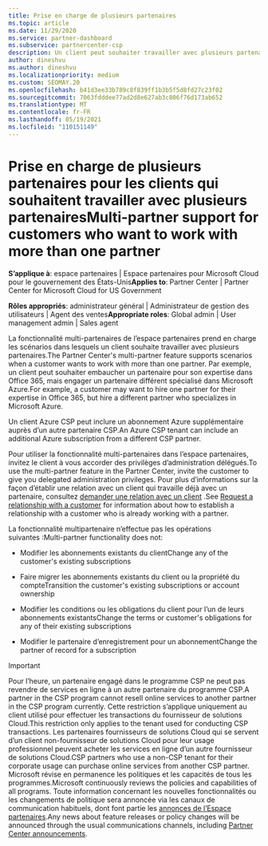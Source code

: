 ```yaml
---
title: Prise en charge de plusieurs partenaires
ms.topic: article
ms.date: 11/29/2020
ms.service: partner-dashboard
ms.subservice: partnercenter-csp
description: Un client peut souhaiter travailler avec plusieurs partenaires dans le programme du fournisseur de solutions Cloud spécialisé dans différents services.
author: dineshvu
ms.author: dineshvu
ms.localizationpriority: medium
ms.custom: SEOMAY.20
ms.openlocfilehash: b41d3ee33b789c8f839ff1b3b5f5d8fd27c23f02
ms.sourcegitcommit: 7063fdddee77ad2d8e627ab3c806f76d173ab652
ms.translationtype: MT
ms.contentlocale: fr-FR
ms.lasthandoff: 05/19/2021
ms.locfileid: "110151149"
---
```

# <a name="multi-partner-support-for-customers-who-want-to-work-with-more-than-one-partner"></a><span data-ttu-id="6230a-103">Prise en charge de plusieurs partenaires pour les clients qui souhaitent travailler avec plusieurs partenaires</span><span class="sxs-lookup"><span data-stu-id="6230a-103">Multi-partner support for customers who want to work with more than one partner</span></span>

<span data-ttu-id="6230a-104">**S’applique à**: espace partenaires | Espace partenaires pour Microsoft Cloud pour le gouvernement des États-Unis</span><span class="sxs-lookup"><span data-stu-id="6230a-104">**Applies to**: Partner Center | Partner Center for Microsoft Cloud for US Government</span></span>

<span data-ttu-id="6230a-105">**Rôles appropriés**: administrateur général | Administrateur de gestion des utilisateurs | Agent des ventes</span><span class="sxs-lookup"><span data-stu-id="6230a-105">**Appropriate roles**: Global admin | User management admin | Sales agent</span></span>

<span data-ttu-id="6230a-106">La fonctionnalité multi-partenaires de l’espace partenaires prend en charge les scénarios dans lesquels un client souhaite travailler avec plusieurs partenaires.</span><span class="sxs-lookup"><span data-stu-id="6230a-106">The Partner Center's multi-partner feature supports scenarios when a customer wants to work with more than one partner.</span></span> <span data-ttu-id="6230a-107">Par exemple, un client peut souhaiter embaucher un partenaire pour son expertise dans Office 365, mais engager un partenaire différent spécialisé dans Microsoft Azure.</span><span class="sxs-lookup"><span data-stu-id="6230a-107">For example, a customer may want to hire one partner for their expertise in Office 365, but hire a different partner who specializes in Microsoft Azure.</span></span>

<span data-ttu-id="6230a-108">Un client Azure CSP peut inclure un abonnement Azure supplémentaire auprès d’un autre partenaire CSP.</span><span class="sxs-lookup"><span data-stu-id="6230a-108">An Azure CSP tenant can include an additional Azure subscription from a different CSP partner.</span></span>

<span data-ttu-id="6230a-109">Pour utiliser la fonctionnalité multi-partenaires dans l’espace partenaires, invitez le client à vous accorder des privilèges d’administration délégués.</span><span class="sxs-lookup"><span data-stu-id="6230a-109">To use the multi-partner feature in the Partner Center, invite the customer to give you delegated administration privileges.</span></span> <span data-ttu-id="6230a-110">Pour plus d’informations sur la façon d’établir une relation avec un client qui travaille déjà avec un partenaire, consultez [demander une relation avec un client](request-a-relationship-with-a-customer.md) .</span><span class="sxs-lookup"><span data-stu-id="6230a-110">See [Request a relationship with a customer](request-a-relationship-with-a-customer.md) for information about how to establish a relationship with a customer who is already working with a partner.</span></span>

<span data-ttu-id="6230a-111">La fonctionnalité multipartenaire n’effectue pas les opérations suivantes&nbsp;:</span><span class="sxs-lookup"><span data-stu-id="6230a-111">Multi-partner functionality does not:</span></span>

- <span data-ttu-id="6230a-112">Modifier les abonnements existants du client</span><span class="sxs-lookup"><span data-stu-id="6230a-112">Change any of the customer's existing subscriptions</span></span>

- <span data-ttu-id="6230a-113">Faire migrer les abonnements existants du client ou la propriété du compte</span><span class="sxs-lookup"><span data-stu-id="6230a-113">Transition the customer's existing subscriptions or account ownership</span></span>

- <span data-ttu-id="6230a-114">Modifier les conditions ou les obligations du client pour l’un de leurs abonnements existants</span><span class="sxs-lookup"><span data-stu-id="6230a-114">Change the terms or customer's obligations for any of their existing subscriptions</span></span>

- <span data-ttu-id="6230a-115">Modifier le partenaire d’enregistrement pour un abonnement</span><span class="sxs-lookup"><span data-stu-id="6230a-115">Change the partner of record for a subscription</span></span>

> [!IMPORTANT]  
> <span data-ttu-id="6230a-116">Pour l’heure, un partenaire engagé dans le programme CSP ne peut pas revendre de services en ligne à un autre partenaire du programme CSP.</span><span class="sxs-lookup"><span data-stu-id="6230a-116">A partner in the CSP program cannot resell online services to another partner in the CSP program currently.</span></span> <span data-ttu-id="6230a-117">Cette restriction s’applique uniquement au client utilisé pour effectuer les transactions du fournisseur de solutions Cloud.</span><span class="sxs-lookup"><span data-stu-id="6230a-117">This restriction only applies to the tenant used for conducting CSP transactions.</span></span> <span data-ttu-id="6230a-118">Les partenaires fournisseurs de solutions Cloud qui se servent d’un client non-fournisseur de solutions Cloud pour leur usage professionnel peuvent acheter les services en ligne d’un autre fournisseur de solutions Cloud.</span><span class="sxs-lookup"><span data-stu-id="6230a-118">CSP partners who use a non-CSP tenant for their corporate usage can purchase online services from another CSP partner.</span></span> <span data-ttu-id="6230a-119">Microsoft révise en permanence les politiques et les capacités de tous les programmes.</span><span class="sxs-lookup"><span data-stu-id="6230a-119">Microsoft continuously reviews the policies and capabilities of all programs.</span></span> <span data-ttu-id="6230a-120">Toute information concernant les nouvelles fonctionnalités ou les changements de politique sera annoncée via les canaux de communication habituels, dont font partie les [annonces de l’Espace partenaires](announcements/index.md).</span><span class="sxs-lookup"><span data-stu-id="6230a-120">Any news about feature releases or policy changes will be announced through the usual communications channels, including [Partner Center announcements](announcements/index.md).</span></span>
